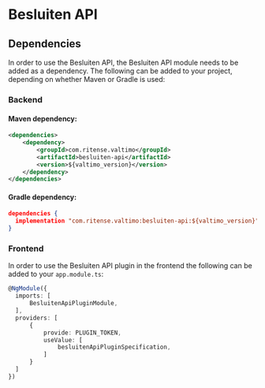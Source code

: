 # Besluiten API

## Dependencies

In order to use the Besluiten API, the Besluiten API module needs to be added as a dependency. The
following can be added to your project, depending on whether Maven or Gradle is used:

### Backend

#### Maven dependency:
```xml
<dependencies>
    <dependency>
        <groupId>com.ritense.valtimo</groupId>
        <artifactId>besluiten-api</artifactId>
        <version>${valtimo_version}</version>
    </dependency>
</dependencies>
```

#### Gradle dependency:
```json
dependencies {
  implementation "com.ritense.valtimo:besluiten-api:${valtimo_version}"
}
```

### Frontend

In order to use the Besluiten API plugin in the frontend the following can be added to your `app.module.ts`:

```typescript
@NgModule({
  imports: [
      BesluitenApiPluginModule,
  ],
  providers: [
      {
          provide: PLUGIN_TOKEN,
          useValue: [
              besluitenApiPluginSpecification,
          ]
      }
  ]
})
```


